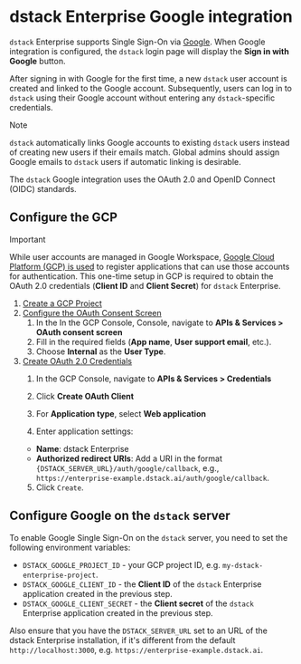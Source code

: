 # dstack Enterprise Google integration

`dstack` Enterprise supports Single Sign-On via [Google](https://developers.google.com/identity/gsi/web/guides/overview). When Google integration is configured, the `dstack` login page will display the **Sign in with Google** button.

After signing in with Google for the first time, a new `dstack` user account is created and linked to the Google account. Subsequently, users can log in to `dstack` using their Google account without entering any `dstack`-specific credentials.

> [!NOTE]
> 
> `dstack` automatically links Google accounts to existing `dstack` users instead of creating new users if their emails match. Global admins should assign Google emails to `dstack` users if automatic linking is desirable.

The `dstack` Google integration uses the OAuth 2.0 and OpenID Connect (OIDC) standards.

## Configure the GCP

> [!IMPORTANT]
> While user accounts are managed in Google Workspace, [Google Cloud Platform (GCP) is used](https://developers.google.com/workspace/guides/auth-overview) to register applications that can use those accounts for authentication. This one-time setup in GCP is required to obtain the OAuth 2.0 credentials (**Client ID** and **Client Secret**) for `dstack` Enterprise.

1. [Create a GCP Project](https://developers.google.com/workspace/guides/create-project)
2. [Configure the OAuth Consent Screen](https://developers.google.com/workspace/guides/configure-oauth-consent)
   1. In the In the GCP Console,  Console, navigate to **APIs & Services > OAuth consent screen**
   2. Fill in the required fields (**App name**, **User support email**, etc.).
   3. Choose **Internal** as the **User Type**.
3. [Create OAuth 2.0 Credentials](https://developers.google.com/workspace/guides/create-credentials)
   1. In the GCP Console, navigate to **APIs & Services > Credentials**
   2. Click **Create OAuth Client**
   3. For **Application type**, select **Web application**

   4. Enter application settings:
    * **Name**: dstack Enterprise
    * **Authorized redirect URIs**: Add a URI in the format `{DSTACK_SERVER_URL}/auth/google/callback`, e.g., `https://enterprise-example.dstack.ai/auth/google/callback`.
   5. Click `Create`.

## Configure Google on the `dstack` server

To enable Google Single Sign-On on the `dstack` server, you need to set the following environment variables:
* `DSTACK_GOOGLE_PROJECT_ID` - your GCP project ID, e.g. `my-dstack-enterprise-project`.
* `DSTACK_GOOGLE_CLIENT_ID` - the **Client ID** of the `dstack` Enterprise application created in the previous step.
* `DSTACK_GOOGLE_CLIENT_SECRET` - the **Client secret** of the `dstack` Enterprise application created in the previous step.

Also ensure that you have the `DSTACK_SERVER_URL` set to an URL of the dstack Enterprise installation,
if it's different from the default `http://localhost:3000`, e.g. `https://enterprise-example.dstack.ai`.
